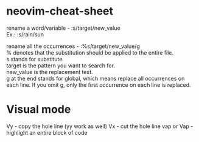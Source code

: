 # neovim-cheat-sheet
 
rename a word/variable - :s/target/new_value <br />
        Ex.: :s/rain/sun <br />

rename all the occurrences - :%s/target/new_value/g <br />
    % denotes that the substitution should be applied to the entire file. <br />
    s stands for substitute. <br />
    target is the pattern you want to search for. <br />
    new_value is the replacement text. <br />
    g at the end stands for global, which means replace all occurrences on each line. If you omit g, only the first occurrence on each line is replaced. <br />

# Visual mode 
Vy - copy the hole line (yy work as well)
Vx - cut the hole line 
vap or Vap - highlight an entire block of code
